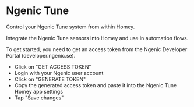 # Ngenic Tune

Control your Ngenic Tune system from within Homey.

Integrate the Ngenic Tune sensors into Homey and use in automation flows.

To get started, you need to get an access token from the Ngenic Developer Portal (developer.ngenic.se).
 - Click on "GET ACCESS TOKEN"
 - Login with your Ngenic user account
 - Click on "GENERATE TOKEN"
 - Copy the generated access token and paste it into the Ngenic Tune Homey app settings
 - Tap "Save changes"

